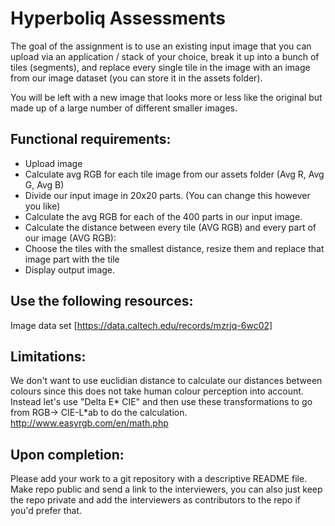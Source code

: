 ﻿# Hyperboliq Assessments

The goal of the assignment is to use an existing input image that you can upload via an application /
stack of your choice, break it up into a bunch of tiles (segments), and replace every single tile in the
image with an image from our image dataset (you can store it in the assets folder).

You will be left with a new image that looks more or less like the original but made up of a large number
of different smaller images.

## Functional requirements:

- Upload image
- Calculate avg RGB for each tile image from our assets folder (Avg R, Avg G, Avg B)
- Divide our input image in 20x20 parts. (You can change this however you like)
- Calculate the avg RGB for each of the 400 parts in our input image.
- Calculate the distance between every tile (AVG RGB) and every part of our image (AVG RGB):
- Choose the tiles with the smallest distance, resize them and replace that image part with the tile
- Display output image.

## Use the following resources:

Image data set [https://data.caltech.edu/records/mzrjq-6wc02]

## Limitations:

We don't want to use euclidian distance to calculate our distances between colours since this does not take human colour
perception into account. Instead let's use "Delta E* CIE" and then use these transformations to go from RGB-> CIE-L*ab
to do the calculation. http://www.easyrgb.com/en/math.php

## Upon completion:

Please add your work to a git repository with a descriptive README file.
Make repo public and send a link to the interviewers, you can also just keep the repo private and add the interviewers
as contributors to the repo if you'd prefer that.